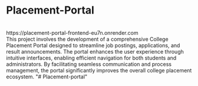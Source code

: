 # Placement-Portal
<br>
https://placement-portal-frontend-eu7n.onrender.com
<br>
This project involves the development of a comprehensive College Placement Portal designed to streamline job postings, applications, and result announcements. The portal enhances the user experience through intuitive interfaces, enabling efficient navigation for both students and administrators. By facilitating seamless communication and process management, the portal significantly improves the overall college placement ecosystem.
"# Placement-portal" 

